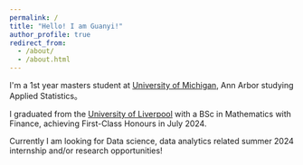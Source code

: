 ```yaml
---
permalink: /
title: "Hello! I am Guanyi!"
author_profile: true
redirect_from: 
  - /about/
  - /about.html
---
```


I'm a 1st year masters student at [University of Michigan](www.umich.edu/), Ann Arbor studying Applied Statistics。

I graduated from the [University of Liverpool](www.liverpool.ac.uk/) with a BSc in Mathematics with Finance, achieving First-Class Honours in July 2024.

Currently I am looking for Data science, data analytics related summer 2024 internship and/or research opportunities!

